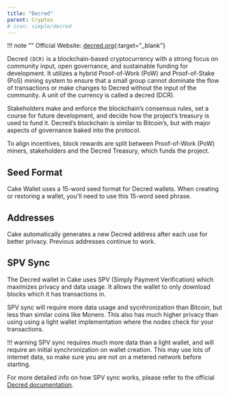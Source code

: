 ```yaml
---
title: "Decred"
parent: Cryptos
# icon: simple/decred
---
```


<!-- # :crypto-litecoin: Litecoin -->

!!! note ""
    Official Website: [decred.org](https://decred.org/){:target="_blank"}

Decred `(DCR)` is a blockchain-based cryptocurrency with a strong focus on community input, open governance, and sustainable funding for development. It utilizes a hybrid Proof-of-Work (PoW) and Proof-of-Stake (PoS) mining system to ensure that a small group cannot dominate the flow of transactions or make changes to Decred without the input of the community. A unit of the currency is called a decred (DCR).

Stakeholders make and enforce the blockchain’s consensus rules, set a course for future development, and decide how the project’s treasury is used to fund it. Decred’s blockchain is similar to Bitcoin’s, but with major aspects of governance baked into the protocol.

To align incentives, block rewards are split between Proof-of-Work (PoW) miners, stakeholders and the Decred Treasury, which funds the project.

## Seed Format

Cake Wallet uses a 15-word seed format for Decred wallets. When creating or restoring a wallet, you'll need to use this 15-word seed phrase.

## Addresses

Cake automatically generates a new Decred address after each use for better privacy. Previous addresses continue to work.

## SPV Sync

The Decred wallet in Cake uses SPV (Simply Payment Verification) which maximizes privacy and data usage. It allows the wallet to only download blocks which it has transactions in.

SPV sync will require more data usage and sycnhronization than Bitcoin, but less than similar coins like Monero. This also has much higher privacy than using using a light wallet implementation where the nodes check for your transactions.

!!! warning
    SPV sync requires much more data than a light wallet, and will require an initial synchronization on wallet creation. This may use lots of internet data, so make sure you are not on a metered network before starting.

For more detailed info on how SPV sync works, please refer to the official [Decred documentation](https://docs.decred.org/wallets/spv/).

